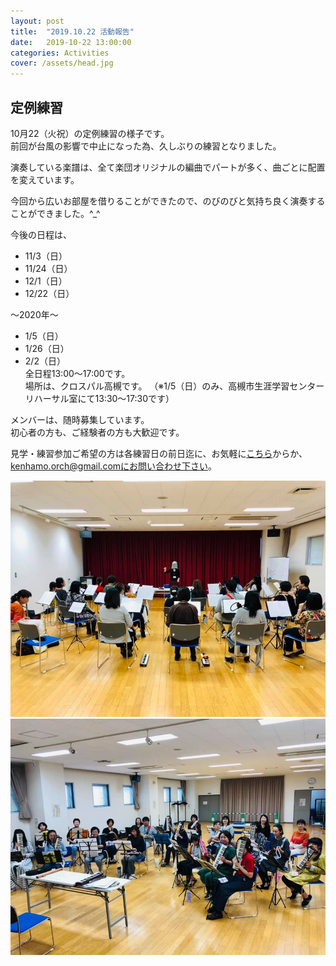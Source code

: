 ```yaml
---
layout: post
title:  "2019.10.22 活動報告"
date:   2019-10-22 13:00:00
categories: Activities
cover: /assets/head.jpg
---
```

## 定例練習
  
10月22（火祝）の定例練習の様子です。  
前回が台風の影響で中止になった為、久しぶりの練習となりました。  

演奏している楽譜は、全て楽団オリジナルの編曲でパートが多く、曲ごとに配置を変えています。  

今回から広いお部屋を借りることができたので、のびのびと気持ち良く演奏することができました。^_^  

今後の日程は、  
- 11/3（日）  
- 11/24（日）  
- 12/1（日）  
- 12/22（日）  
  
〜2020年〜  
- 1/5（日）  
- 1/26（日）  
- 2/2（日）  
全日程13:00〜17:00です。  
場所は、クロスパル高槻です。 
（※1/5（日）のみ、高槻市生涯学習センターリハーサル室にて13:30〜17:30です）  

メンバーは、随時募集しています。  
初心者の方も、ご経験者の方も大歓迎です。  
  
見学・練習参加ご希望の方は各練習日の前日迄に、お気軽に[こちら](https://docs.google.com/forms/d/e/1FAIpQLSeOdIlDB3uChvhrr9F543WjyJz2orR1FHCYdYVnwKcQU6wVcg/viewform)からか、kenhamo.orch@gmail.comにお問い合わせ下さい。
  
  
<img border="0" src="/assets/20191022-1.jpg">  
<img border="0" src="/assets/20191022-2.jpg">  

